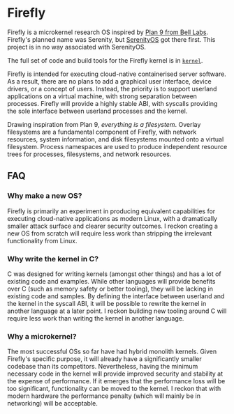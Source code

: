 # Firefly

Firefly is a microkernel research OS inspired by [Plan 9 from Bell Labs](https://9p.io/plan9/). Firefly's planned name was Serenity, but [SerenityOS](https://github.com/SerenityOS/serenity) got there first. This project is in no way associated with SerenityOS.

The full set of code and build tools for the Firefly kernel is in [`kernel`](/kernel).

Firefly is intended for executing cloud-native containerised server software. As a result, there are no plans to add a graphical user interface, device drivers, or a concept of users. Instead, the priority is to support userland applications on a virtual machine, with strong separation between processes. Firefly will provide a highly stable ABI, with syscalls providing the sole interface between userland processes and the kernel.

Drawing inspiration from Plan 9, _everything is a filesystem_. Overlay filesystems are a fundamental component of Firefly, with network resources, system information, and disk filesystems mounted onto a virtual filesystem. Process namespaces are used to produce independent resource trees for processes, filesystems, and network resources.

## FAQ

### Why make a new OS?

Firefly is primarily an experiment in producing equivalent capabilities for executing cloud-native applications as modern Linux, with a dramatically smaller attack surface and clearer security outcomes. I reckon creating a new OS from scratch will require less work than stripping the irrelevant functionality from Linux.

### Why write the kernel in C?

C was designed for writing kernels (amongst other things) and has a lot of existing code and examples. While other languages will provide benefits over C (such as memory safety or better tooling), they will be lacking in existing code and samples. By defining the interface between userland and the kernel in the syscall ABI, it will be possible to rewrite the kernel in another language at a later point. I reckon building new tooling around C will require less work than writing the kernel in another language.

### Why a microkernel?

The most successful OSs so far have had hybrid monolith kernels. Given Firefly's specific purpose, it will already have a significantly smaller codebase than its competitors. Nevertheless, having the minimum necessary code in the kernel will provide improved security and stability at the expense of performance. If it emerges that the performance loss will be too significant, functionality can be moved to the kernel. I reckon that with modern hardware the performance penalty (which will mainly be in networking) will be acceptable.
